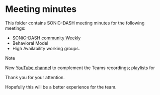 
# Meeting minutes

This folder contains SONiC-DASH meeting minutes for the following meetings:

- [SONiC-DASH community Weekly](sonic-dash-community-weekly/README.md)
- Behavioral Model 
- High Availability working groups.  

> [!NOTE]
> New [YouTube channel](https://www.youtube.com/channel/UCNE3zNwJqcEyLX9ejKrLtUA/videos?view=0&sort=dd&flow=grid) to complement the Teams recordings; playlists for 
>

Thank you for your attention. 

Hopefully this will be a better experience for the team.
 